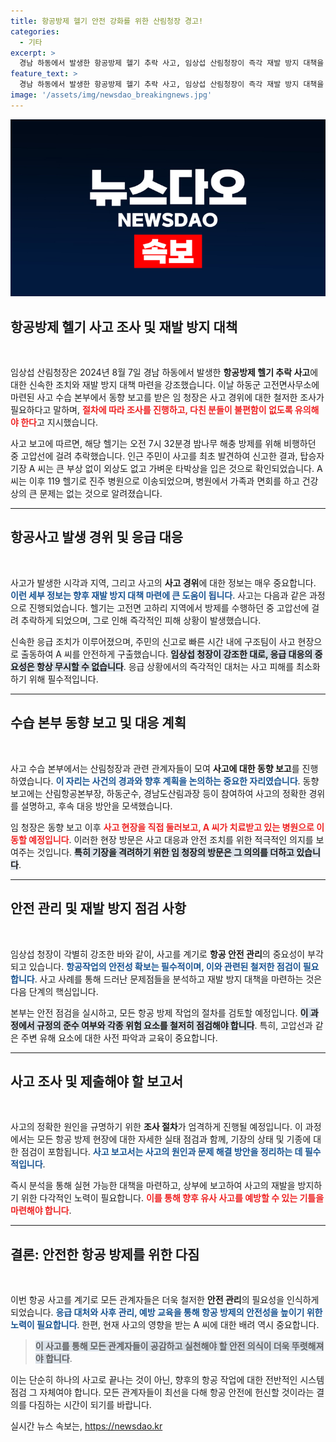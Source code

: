 ```yaml
---
title: 항공방제 헬기 안전 강화를 위한 산림청장 경고!
categories:
  - 기타
excerpt: >
  경남 하동에서 발생한 항공방제 헬기 추락 사고, 임상섭 산림청장이 즉각 재발 방지 대책을 주문! 기장은 다치지 않았지만 안전 문제는 여전. 사고 현장과 병원 방문으로 긴급 대응에 나선다. 클릭으로 더 많은 속보를 확인하세요!
feature_text: >
  경남 하동에서 발생한 항공방제 헬기 추락 사고, 임상섭 산림청장이 즉각 재발 방지 대책을 주문! 기장은 다치지 않았지만 안전 문제는 여전. 사고 현장과 병원 방문으로 긴급 대응에 나선다. 클릭으로 더 많은 속보를 확인하세요!
image: '/assets/img/newsdao_breakingnews.jpg'
---
```


<p><img src="/assets/img/newsdao_breakingnews.jpg" alt="cryptoinkorea 속보" /></p>

<h2 data-ke-size="size26">항공방제 헬기 사고 조사 및 재발 방지 대책</h2>

<p data-ke-size="size16">&nbsp;</p>

<p>임상섭 산림청장은 2024년 8월 7일 경남 하동에서 발생한 <b>항공방제 헬기 추락 사고</b>에 대한 신속한 조치와 재발 방지 대책 마련을 강조했습니다. 이날 하동군 고전면사무소에 마련된 사고 수습 본부에서 동향 보고를 받은 임 청장은 사고 경위에 대한 철저한 조사가 필요하다고 말하며, <b><span style="color: #ee2323;">절차에 따라 조사를 진행하고, 다친 분들이 불편함이 없도록 유의해야 한다</span></b>고 지시했습니다. </p>

<p>사고 보고에 따르면, 해당 헬기는 오전 7시 32분경 밤나무 해충 방제를 위해 비행하던 중 고압선에 걸려 추락했습니다. 인근 주민이 사고를 최초 발견하여 신고한 결과, 탑승자 기장 A 씨는 큰 부상 없이 외상도 없고 가벼운 타박상을 입은 것으로 확인되었습니다. A 씨는 이후 119 헬기로 진주 병원으로 이송되었으며, 병원에서 가족과 면회를 하고 건강 상의 큰 문제는 없는 것으로 알려졌습니다.</p>

<hr>

<h2 data-ke-size="size26">항공사고 발생 경위 및 응급 대응</h2>

<p data-ke-size="size16">&nbsp;</p>

<p>사고가 발생한 시각과 지역, 그리고 사고의 <b>사고 경위</b>에 대한 정보는 매우 중요합니다. <b><span style="color: #1a5490;">이런 세부 정보는 향후 재발 방지 대책 마련에 큰 도움이 됩니다</span></b>. 사고는 다음과 같은 과정으로 진행되었습니다. 헬기는 고전면 고하리 지역에서 방제를 수행하던 중 고압선에 걸려 추락하게 되었으며, 그로 인해 즉각적인 피해 상황이 발생했습니다. </p>

<p>신속한 응급 조치가 이루어졌으며, 주민의 신고로 빠른 시간 내에 구조팀이 사고 현장으로 출동하여 A 씨를 안전하게 구출했습니다. <b><span style="background-color: #21538527;">임상섭 청장이 강조한 대로, 응급 대응의 중요성은 항상 무시할 수 없습니다</span></b>. 응급 상황에서의 즉각적인 대처는 사고 피해를 최소화하기 위해 필수적입니다.</p>

<hr>

<h2 data-ke-size="size26">수습 본부 동향 보고 및 대응 계획</h2>

<p data-ke-size="size16">&nbsp;</p>

<p>사고 수습 본부에서는 산림청장과 관련 관계자들이 모여 <b>사고에 대한 동향 보고</b>를 진행하였습니다. <b><span style="color: #1a5490;">이 자리는 사건의 경과와 향후 계획을 논의하는 중요한 자리였습니다</span></b>. 동향 보고에는 산림항공본부장, 하동군수, 경남도산림과장 등이 참여하여 사고의 정확한 경위를 설명하고, 후속 대응 방안을 모색했습니다. </p>

<p>임 청장은 동향 보고 이후 <b><span style="color: #ee2323;">사고 현장을 직접 둘러보고, A 씨가 치료받고 있는 병원으로 이동할 예정입니다</span></b>. 이러한 현장 방문은 사고 대응과 안전 조치를 위한 적극적인 의지를 보여주는 것입니다. <b><span style="background-color: #21538527;">특히 기장을 격려하기 위한 임 청장의 방문은 그 의의를 더하고 있습니다</span></b>.</p>

<hr>

<h2 data-ke-size="size26">안전 관리 및 재발 방지 점검 사항</h2>

<p data-ke-size="size16">&nbsp;</p>

<p>임상섭 청장이 각별히 강조한 바와 같이, 사고를 계기로 <b>항공 안전 관리</b>의 중요성이 부각되고 있습니다. <b><span style="color: #1a5490;">항공작업의 안전성 확보는 필수적이며, 이와 관련된 철저한 점검이 필요합니다</span></b>. 사고 사례를 통해 드러난 문제점들을 분석하고 재발 방지 대책을 마련하는 것은 다음 단계의 핵심입니다.</p>

<p>본부는 안전 점검을 실시하고, 모든 항공 방제 작업의 절차를 검토할 예정입니다. <b><span style="background-color: #21538527;">이 과정에서 규정의 준수 여부와 각종 위험 요소를 철저히 점검해야 합니다</span></b>. 특히, 고압선과 같은 주변 유해 요소에 대한 사전 파악과 교육이 중요합니다. </p>

<hr>

<h2 data-ke-size="size26">사고 조사 및 제출해야 할 보고서</h2>

<p data-ke-size="size16">&nbsp;</p>

<p>사고의 정확한 원인을 규명하기 위한 <b>조사 절차</b>가 엄격하게 진행될 예정입니다. 이 과정에서는 모든 항공 방제 현장에 대한 자세한 실태 점검과 함께, 기장의 상태 및 기종에 대한 점검이 포함됩니다. <b><span style="color: #1a5490;">사고 보고서는 사고의 원인과 문제 해결 방안을 정리하는 데 필수적입니다</span></b>.</p>

<p>즉시 분석을 통해 실현 가능한 대책을 마련하고, 상부에 보고하여 사고의 재발을 방지하기 위한 다각적인 노력이 필요합니다. <b><span style="color: #ee2323;">이를 통해 향후 유사 사고를 예방할 수 있는 기틀을 마련해야 합니다</span></b>. </p>

<hr>

<h2 data-ke-size="size26">결론: 안전한 항공 방제를 위한 다짐</h2>

<p data-ke-size="size16">&nbsp;</p>

<p>이번 항공 사고를 계기로 모든 관계자들은 더욱 철저한 <b>안전 관리</b>의 필요성을 인식하게 되었습니다. <b><span style="color: #1a5490;">응급 대처와 사후 관리, 예방 교육을 통해 항공 방제의 안전성을 높이기 위한 노력이 필요합니다</span></b>. 한편, 현재 사고의 영향을 받는 A 씨에 대한 배려 역시 중요합니다.</p>

<blockquote>
<b><span style="background-color: #21538527;">이 사고를 통해 모든 관계자들이 공감하고 실천해야 할 안전 의식이 더욱 뚜렷해져야 합니다</span></b>.
</blockquote>

<p>이는 단순히 하나의 사고로 끝나는 것이 아닌, 향후의 항공 작업에 대한 전반적인 시스템 점검 그 자체여야 합니다. 모든 관계자들이 최선을 다해 항공 안전에 헌신할 것이라는 결의를 다짐하는 시간이 되기를 바랍니다.</p>
실시간 뉴스 속보는, <a href="https://newsdao.kr" rel="dofollow">https://newsdao.kr</a>


